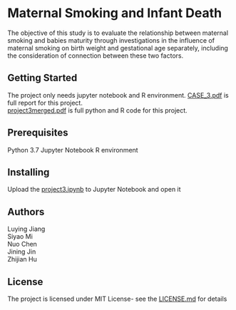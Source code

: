 # Maternal Smoking and Infant Death
The objective of this study is to evaluate the relationship between maternal smoking and
babies maturity through investigations in the influence of maternal smoking on birth weight and
gestational age separately, including the consideration of connection between these two factors.

## Getting Started
The project only needs jupyter notebook and R environment. 
[CASE_3.pdf](CASE_3.pdf) is full report for this project.  
[project3merged.pdf](project3merged.pdf) is full python and R code for this project.

## Prerequisites
Python 3.7
Jupyter Notebook
R environment

## Installing
Upload the [project3.ipynb](project3.ipynb) to Jupyter Notebook and open it

## Authors
Luying Jiang  
Siyao Mi  
Nuo Chen   
Jining Jin  
Zhijian Hu

## License
The project is licensed under MIT License- see the [LICENSE.md](LICENSE.md) for details

